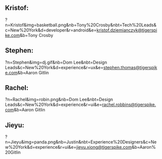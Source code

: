 ## Kristof:
?n=Kristof&img=basketball.png&nb=Tony%20Crosby&nbt=Tech%20Leads&c=New%20York&d=developer&r=android&e=kristof.dziemianczyk@tigerspike.com&b=Tony Crosby

## Stephen:
?n=Stephen&img=dj.gif&nb=Dom Lee&nbt=Design Leads&c=New%20York&d=experience&r=ux&e=stephen.thomas@tigerspike.com&b=Aaron Gitlin

## Rachel:
?n=Rachel&img=robin.png&nb=Dom Lee&nbt=Design Leads&c=New%20York&d=experience&r=ui&e=rachel.robbins@tigerspike.com&b=Aaron Gitlin

## Jieyu:
?n=Jieyu&img=panda.png&nb=Justin&nbt=Experience%20Designers&c=New%20York&d=experience&r=ui&e=jieyu.xiong@tigerspike.com&b=Aaron%20Gitlin